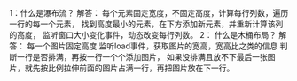 1：什么是瀑布流？
解答：
每个元素固定宽度，不固定高度，计算每行列数，遍历一行的每一个元素，
找到高度最小的元素，在下方添加新元素，并重新计算该列的高度，
监听窗口大小变化事件，动态改变每行列数。
2： 什么是木桶布局？
解答：
每一个图片固定高度
监听load事件，获取图片的宽高，宽高比之类的信息
判断一行是否排满，再按一行一个个添加图片，
如果没排满且放不下最后一张图片，就先按比例拉伸前面的图片占满一行，再把图片放在下一行。
